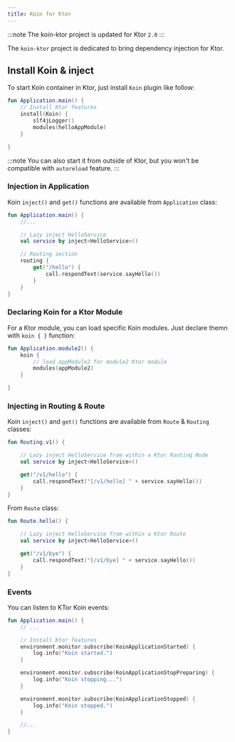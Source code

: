 ```yaml
---
title: Koin for Ktor
---
```


:::note
 The koin-ktor project is updated for Ktor `2.0`
:::


The `koin-ktor` project is dedicated to bring dependency injection for Ktor.

## Install Koin & inject

To start Koin container in Ktor, just install `Koin` plugin like follow:

```kotlin
fun Application.main() {
    // Install Ktor features
    install(Koin) {
        slf4jLogger()
        modules(helloAppModule)
    }

}
```

:::note
 You can also start it from outside of Ktor, but you won't be compatible with `autoreload` feature.
:::


### Injection in Application

Koin `inject()` and `get()` functions are available from `Application` class:

```kotlin
fun Application.main() {
    //...

    // Lazy inject HelloService
    val service by inject<HelloService>()

    // Routing section
    routing {
        get("/hello") {
            call.respondText(service.sayHello())
        }
    }
}
```

### Declaring Koin for a Ktor Module

For a Ktor module, you can load specific Koin modules. Just declare themn with `koin { }` function:


```kotlin
fun Application.module2() {
    koin {
        // load appModule2 for module2 Ktor module
        modules(appModule2)
    }

}
```


### Injecting in Routing & Route 

Koin `inject()` and `get()` functions are available from `Route` & `Routing` classes:

```kotlin
fun Routing.v1() {

    // Lazy inject HelloService from within a Ktor Routing Node
    val service by inject<HelloService>()

    get("/v1/hello") {
        call.respondText("[/v1/hello] " + service.sayHello())
    }
}

```

From `Route` class:

```kotlin
fun Route.hello() {

    // Lazy inject HelloService from within a Ktor Route
    val service by inject<HelloService>()

    get("/v1/bye") {
        call.respondText("[/v1/bye] " + service.sayHello())
    }
}

```

### Events

You can listen to KTor Koin events:

```kotlin
fun Application.main() {
    // ...

    // Install Ktor features
    environment.monitor.subscribe(KoinApplicationStarted) {
        log.info("Koin started.")
    }

    environment.monitor.subscribe(KoinApplicationStopPreparing) {
        log.info("Koin stopping...")
    }

    environment.monitor.subscribe(KoinApplicationStopped) {
        log.info("Koin stopped.")
    }

    //...
}
```

